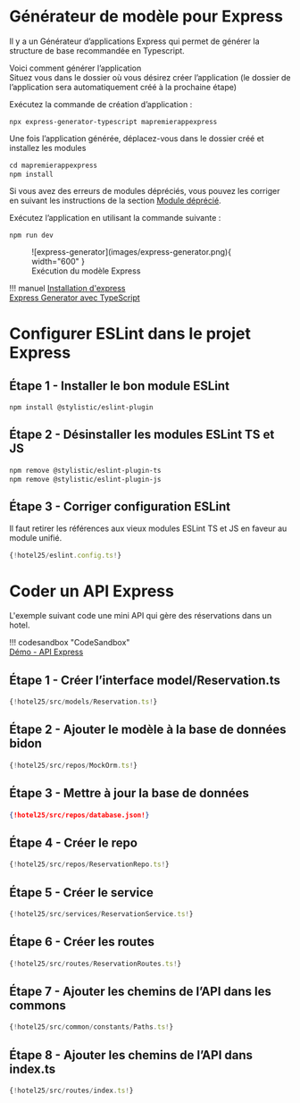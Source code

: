 # Générateur de modèle pour Express  

Il y a un Générateur d’applications Express qui permet de générer la structure de base recommandée en Typescript. 

Voici comment générer l’application  
Situez vous dans le dossier où vous désirez créer l’application (le dossier de l’application sera automatiquement créé à la prochaine étape)  

Exécutez la commande de création d’application :  

``` nodejsrepl title="console"
npx express-generator-typescript mapremierappexpress
```

Une fois l’application générée, déplacez-vous dans le dossier créé et installez les modules  

``` nodejsrepl title="console"
cd mapremierappexpress
npm install 
```

Si vous avez des erreurs de modules dépréciés, vous pouvez les corriger en suivant les instructions de la section [Module déprécié](module_deprecie.md).

Exécutez l’application en utilisant la commande suivante :  

``` nodejsrepl title="console"
npm run dev 
```

<figure markdown>
  ![express-generator](images/express-generator.png){ width="600" }
  <figcaption>Exécution du modèle Express</figcaption>
</figure>

!!! manuel 
    [Installation d'express](https://expressjs.com/fr/starter/installing.html)  
    [Express Generator avec TypeScript](https://github.com/seanpmaxwell/express-generator-typescript)  


# Configurer ESLint dans le projet Express  

## Étape 1 - Installer le bon module ESLint 

```
npm install @stylistic/eslint-plugin
```

## Étape 2 - Désinstaller les modules ESLint TS et JS  

```
npm remove @stylistic/eslint-plugin-ts
npm remove @stylistic/eslint-plugin-js
```

## Étape 3 - Corriger configuration ESLint  

Il faut retirer les références aux vieux modules ESLint TS et JS en faveur au module unifié.  

``` ts title="eslint.config.ts"
{!hotel25/eslint.config.ts!}  
```

# Coder un API Express  

L'exemple suivant code une mini API qui gère des réservations dans un hotel.  

!!! codesandbox "CodeSandbox"  
    [Démo - API Express](https://codesandbox.io/p/sandbox/github/jaixan/developpementweb3/tree/main/code/hotel25)  

## Étape 1 - Créer l’interface model/Reservation.ts  


``` ts title="models/Reservation.ts"
{!hotel25/src/models/Reservation.ts!}

```

## Étape 2 - Ajouter le modèle à la base de données bidon 

``` ts title="repos/MockOrm.ts"
{!hotel25/src/repos/MockOrm.ts!}

```

## Étape 3 - Mettre à jour la base de données  

``` json title="repos/database.json"  
{!hotel25/src/repos/database.json!}
```  

## Étape 4 - Créer le repo  

``` ts title="repos/ReservationRepo.ts"  
{!hotel25/src/repos/ReservationRepo.ts!}

```

## Étape 5 - Créer le service  

``` ts title="services/ReservationService.ts"
{!hotel25/src/services/ReservationService.ts!}

```

## Étape 6 - Créer les routes  

``` ts title="routes/ReservationRoutes.ts"
{!hotel25/src/routes/ReservationRoutes.ts!}

```

## Étape 7 - Ajouter les chemins de l’API dans les commons  

``` ts title="/common/constants/Paths.ts"
{!hotel25/src/common/constants/Paths.ts!}

```

## Étape 8 - Ajouter les chemins de l’API dans index.ts  

``` ts title="routes/index.ts"
{!hotel25/src/routes/index.ts!}

```